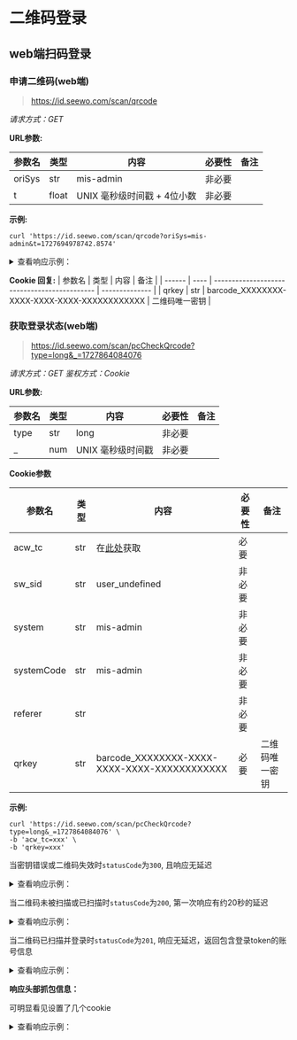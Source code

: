# 二维码登录

## web端扫码登录

### 申请二维码(web端)

> https://id.seewo.com/scan/qrcode

*请求方式：GET*

**URL参数:**

| 参数名 | 类型  | 内容                        | 必要性 | 备注 |
| ------ | ----- | --------------------------- | ------ | ---- |
| oriSys | str   | mis-admin                   | 非必要 |      |
| t      | float | UNIX 毫秒级时间戳 + 4位小数 | 非必要 |      |

**示例:**

```shell
curl 'https://id.seewo.com/scan/qrcode?oriSys=mis-admin&t=1727694978742.8574'
```

<details>
<summary>查看响应示例：</summary>

<img src="../../../assets/img/qrcode.png" width="150" height="150"/>

```
https://id.seewo.com/scan/middle?uid=barcode_EB8983F7-3EED-4E29-8751-2FEFF830A850&oriSys=mis-admin
```
</details>

**Cookie 回复:**
| 参数名 | 类型 | 内容                                         | 备注           |
| ------ | ---- | -------------------------------------------- | -------------- |
| qrkey  | str  | barcode_XXXXXXXX-XXXX-XXXX-XXXX-XXXXXXXXXXXX | 二维码唯一密钥 |


### 获取登录状态(web端)

> https://id.seewo.com/scan/pcCheckQrcode?type=long&_=1727864084076

*请求方式：GET*
*鉴权方式：Cookie*

**URL参数:**

| 参数名 | 类型 | 内容              | 必要性 | 备注 |
| ------ | ---- | ----------------- | ------ | ---- |
| type   | str  | long              | 非必要 |      |
| _      | num  | UNIX 毫秒级时间戳 | 非必要 |      |


**Cookie参数**

| 参数名     | 类型 | 内容                                         | 必要性 | 备注           |
| ---------- | ---- | -------------------------------------------- | ------ | -------------- |
| acw_tc     | str  | 在[此处](readme.md)获取                      | 必要   |                |
| sw_sid     | str  | user_undefined                               | 非必要 |                |
| system     | str  | mis-admin                                    | 非必要 |                |
| systemCode | str  | mis-admin                                    | 非必要 |                |
| referer    | str  |                                              | 非必要 |                |
| qrkey      | str  | barcode_XXXXXXXX-XXXX-XXXX-XXXX-XXXXXXXXXXXX | 必要   | 二维码唯一密钥 |

**示例:**
```shell
curl 'https://id.seewo.com/scan/pcCheckQrcode?type=long&_=1727864084076' \
-b 'acw_tc=xxx' \
-b 'qrkey=xxx'
```
当密钥错误或二维码失效时`statusCode`为`300`, 且响应无延迟
<details>
<summary>查看响应示例：</summary>


```json
{
    "data":
    {
        "statusCode":300,
        "message":"二维码已过期"
    }
}
```

</details>

当二维码未被扫描或已扫描时`statusCode`为`200`, 第一次响应有约20秒的延迟
<details>
<summary>查看响应示例：</summary>


```json
{
    "data":
    {
        "statusCode":200,
        "message":"二维码仍有效"
    }
}
```

</details>


当二维码已扫描并登录时`statusCode`为`201`, 响应无延迟，返回包含登录token的账号信息
<details>
<summary>查看响应示例：</summary>


```json
{
  "data": {
    "statusCode": 202,
    "result": "https://campus.seewo.com",
    "token": "xxxxxxxxxxxxxxxxxxxxxxxxxxxxxxxx-1145", //登录需要的token信息
    "userName": "11451419198",
    "userId": "abcdefghijkmlnopqrstwv1234567890",
    "nickName": "seewo_1145",
    "phone": "11451419198",
    "message": "客户端已扫码并确认登录"
  }
}
```

</details>

**响应头部抓包信息：**

可明显看见设置了几个cookie

<details>
<summary>查看响应示例：</summary>

```http
HTTP/1.1 200 OK
Date: Mon, 30 Sep 2024 11:16:47 GMT
Content-Type: application/json; charset=utf-8
Content-Length: 272
Connection: keep-alive
X-Powered-By: Express
P3P: CP="CAO PSA OUR"
Access-Control-Allow-Origin: https://id.seewo.com
Access-Control-Allow-Methods: GET,POST
Access-Control-Allow-Credentials: true
Access-Control-Allow-Headers: Content-Type, Access-Control-Allow-Headers, Authorization, X-Requested-With
Set-Cookie: x-token=***; Domain=.seewo.com; Path=/; HttpOnly
Set-Cookie: x-samesite-none-token=***; Domain=.seewo.com; Path=/; HttpOnly; Secure; SameSite=None
Set-Cookie: userId=abcdefghijkmlnopqrstwv1234567890; Path=/
Set-Cookie: username=seewo_1145; Path=/
Set-Cookie: thirdLogoutUrl=; Domain=.seewo.com; Path=/; Expires=Thu, 01 Jan 1970 00:00:00 GMT
Vary: Accept-Encoding
Server: cagw
```

</details>
